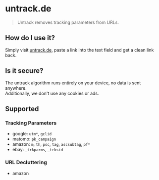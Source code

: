 # untrack.de
> Untrack removes tracking parameters from URLs.<br>

## How do I use it?
Simply visit [untrack.de](https://untrack.de), paste a link into the text field and get a clean link back.

## Is it secure?
The untrack algorithm runs entirely on your device, no data is sent anywhere.<br>
Additionally, we don't use any cookies or ads.

## Supported
### Tracking Parameters

- google: `utm*`, `gclid`
- matomo: `pk_campaign`
- amazon: `m`, `th`, `psc`, `tag`, `ascsubtag`, `pf*`
- ebay: `_trkparms`, `_trksid`

### URL Decluttering

- amazon